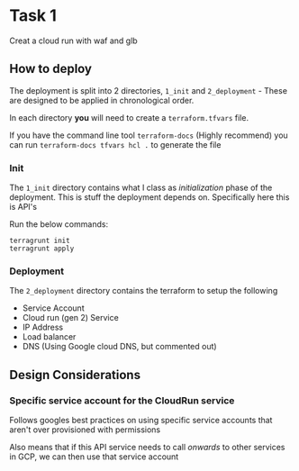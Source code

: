 # Task 1

Creat a cloud run with waf and glb

## How to deploy

The deployment is split into 2 directories, `1_init` and `2_deployment` - These are designed to be applied in chronological order.

In each directory **you** will need to create a `terraform.tfvars` file.

If you have the command line tool `terraform-docs` (Highly recommend) you can run `terraform-docs tfvars hcl .` to generate the file


### Init

The `1_init` directory contains what I class as _initialization_ phase of the deployment. This is stuff the deployment depends
on. Specifically here this is API's

Run the below commands:

```shell
terragrunt init
terragrunt apply
```

### Deployment

The `2_deployment` directory contains the terraform to setup the following

* Service Account
* Cloud run (gen 2) Service
* IP Address
* Load balancer
* DNS (Using Google cloud DNS, but commented out)

## Design Considerations

### Specific service account for the CloudRun service

Follows googles best practices on using specific service accounts that aren't over provisioned with permissions

Also means that if this API service needs to call _onwards_ to other services in GCP, we can then use that service account
